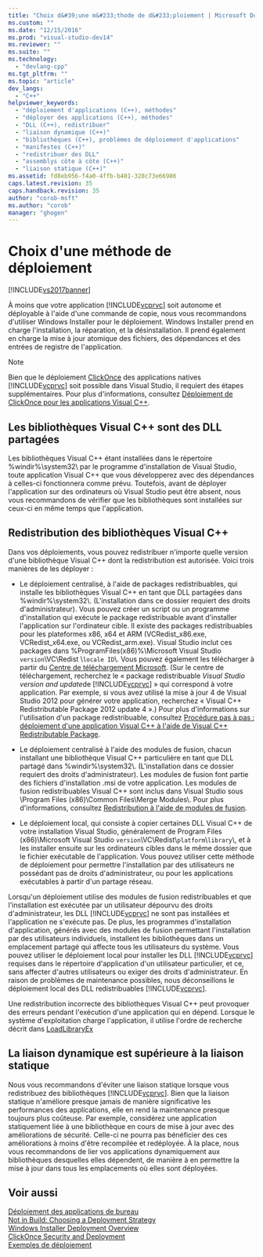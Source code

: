 ```yaml
---
title: "Choix d&#39;une m&#233;thode de d&#233;ploiement | Microsoft Docs"
ms.custom: ""
ms.date: "12/15/2016"
ms.prod: "visual-studio-dev14"
ms.reviewer: ""
ms.suite: ""
ms.technology: 
  - "devlang-cpp"
ms.tgt_pltfrm: ""
ms.topic: "article"
dev_langs: 
  - "C++"
helpviewer_keywords: 
  - "déploiement d'applications (C++), méthodes"
  - "déployer des applications (C++), méthodes"
  - "DLL (C++), redistribuer"
  - "liaison dynamique (C++)"
  - "bibliothèques (C++), problèmes de déploiement d'applications"
  - "manifestes (C++)"
  - "redistribuer des DLL"
  - "assemblys côte à côte (C++)"
  - "liaison statique (C++)"
ms.assetid: fd8eb956-f4a0-4ffb-b401-328c73e66986
caps.latest.revision: 35
caps.handback.revision: 35
author: "corob-msft"
ms.author: "corob"
manager: "ghogen"
---
```

# Choix d&#39;une m&#233;thode de d&#233;ploiement
[!INCLUDE[vs2017banner](../assembler/inline/includes/vs2017banner.md)]

À moins que votre application [!INCLUDE[vcprvc](../build/includes/vcprvc_md.md)] soit autonome et déployable à l'aide d'une commande de copie, nous vous recommandons d'utiliser Windows Installer pour le déploiement.  Windows Installer prend en charge l'installation, la réparation, et la désinstallation. Il prend également en charge la mise à jour atomique des fichiers, des dépendances et des entrées de registre de l'application.  
  
> [!NOTE]
>  Bien que le déploiement [ClickOnce](../Topic/ClickOnce%20Security%20and%20Deployment.md) des applications natives [!INCLUDE[vcprvc](../build/includes/vcprvc_md.md)] soit possible dans Visual Studio, il requiert des étapes supplémentaires.  Pour plus d'informations, consultez [Déploiement de ClickOnce pour les applications Visual C\+\+](../ide/clickonce-deployment-for-visual-cpp-applications.md).  
  
## Les bibliothèques Visual C\+\+ sont des DLL partagées  
 Les bibliothèques Visual C\+\+ étant installées dans le répertoire %windir%\\system32\\ par le programme d'installation de Visual Studio, toute application Visual C\+\+ que vous développerez avec des dépendances à celles\-ci fonctionnera comme prévu.  Toutefois, avant de déployer l'application sur des ordinateurs où Visual Studio peut être absent, nous vous recommandons de vérifier que les bibliothèques sont installées sur ceux\-ci en même temps que l'application.  
  
## Redistribution des bibliothèques Visual C\+\+  
 Dans vos déploiements, vous pouvez redistribuer n'importe quelle version d'une bibliothèque Visual C\+\+ dont la redistribution est autorisée.  Voici trois manières de les déployer :  
  
-   Le déploiement centralisé, à l'aide de packages redistribuables, qui installe les bibliothèques Visual C\+\+ en tant que DLL partagées dans %windir%\\system32\\. \(L'installation dans ce dossier requiert des droits d'administrateur\). Vous pouvez créer un script ou un programme d'installation qui exécute le package redistribuable avant d'installer l'application sur l'ordinateur cible.  Il existe des packages redistribuables pour les plateformes x86, x64 et ARM \(VCRedist\_x86.exe, VCRedist\_x64.exe, ou VCRedist\_arm.exe\).  Visual Studio inclut ces packages dans %ProgramFiles\(x86\)%\\Microsoft Visual Studio `version`\\VC\\Redist \\`locale ID`\\.  Vous pouvez également les télécharger à partir du [Centre de téléchargement Microsoft](http://go.microsoft.com/fwlink/?LinkId=132793). \(Sur le centre de téléchargement, recherchez le « package redistribuable *Visual Studio version and update*de [!INCLUDE[vcprvc](../build/includes/vcprvc_md.md)] » qui correspond à votre application.  Par exemple, si vous avez utilisé la mise à jour 4 de Visual Studio 2012 pour générer votre application, recherchez « Visual C\+\+ Redistributable Package 2012 update 4 ».\) Pour plus d'informations sur l'utilisation d'un package redistribuable, consultez [Procédure pas à pas : déploiement d'une application Visual C\+\+ à l'aide de Visual C\+\+ Redistributable Package](../ide/deploying-visual-cpp-application-by-using-the-vcpp-redistributable-package.md).  
  
-   Le déploiement centralisé à l'aide des modules de fusion, chacun installant une bibliothèque Visual C\+\+ particulière en tant que DLL partagé dans %windir%\\system32\\. \(L'installation dans ce dossier requiert des droits d'administrateur\). Les modules de fusion font partie des fichiers d'installation .msi de votre application.  Les modules de fusion redistribuables Visual C\+\+ sont inclus dans Visual Studio sous \\Program Files \(x86\)\\Common Files\\Merge Modules\\.  Pour plus d'informations, consultez [Redistribution à l'aide de modules de fusion](../ide/redistributing-components-by-using-merge-modules.md).  
  
-   Le déploiement local, qui consiste à copier certaines DLL Visual C\+\+ de votre installation Visual Studio, généralement de Program Files \(x86\)\\Microsoft Visual Studio `version`\\VC\\Redist\\`platform`\\`library`\\, et à les installer ensuite sur les ordinateurs cibles dans le même dossier que le fichier exécutable de l'application.  Vous pouvez utiliser cette méthode de déploiement pour permettre l'installation par des utilisateurs ne possédant pas de droits d'administrateur, ou pour les applications exécutables à partir d'un partage réseau.  
  
 Lorsqu'un déploiement utilise des modules de fusion redistribuables et que l'installation est exécutée par un utilisateur dépourvu des droits d'administrateur, les DLL [!INCLUDE[vcprvc](../build/includes/vcprvc_md.md)] ne sont pas installées et l'application ne s'exécute pas.  De plus, les programmes d'installation d'application, générés avec des modules de fusion permettant l'installation par des utilisateurs individuels, installent les bibliothèques dans un emplacement partagé qui affecte tous les utilisateurs du système.  Vous pouvez utiliser le déploiement local pour installer les DLL [!INCLUDE[vcprvc](../build/includes/vcprvc_md.md)] requises dans le répertoire d'application d'un utilisateur particulier, et ce, sans affecter d'autres utilisateurs ou exiger des droits d'administrateur.  En raison de problèmes de maintenance possibles, nous déconseillons le déploiement local des DLL redistribuables [!INCLUDE[vcprvc](../build/includes/vcprvc_md.md)].  
  
 Une redistribution incorrecte des bibliothèques Visual C\+\+ peut provoquer des erreurs pendant l'exécution d'une application qui en dépend.  Lorsque le système d'exploitation charge l'application, il utilise l'ordre de recherche décrit dans [LoadLibraryEx](http://go.microsoft.com/fwlink/?LinkId=132792)  
  
## La liaison dynamique est supérieure à la liaison statique  
 Nous vous recommandons d'éviter une liaison statique lorsque vous redistribuez des bibliothèques [!INCLUDE[vcprvc](../build/includes/vcprvc_md.md)].  Bien que la liaison statique n'améliore presque jamais de manière significative les performances des applications, elle en rend la maintenance presque toujours plus coûteuse.  Par exemple, considérez une application statiquement liée à une bibliothèque en cours de mise à jour avec des améliorations de sécurité. Celle\-ci ne pourra pas bénéficier des ces améliorations à moins d'être recompilée et redéployée.  À la place, nous vous recommandons de lier vos applications dynamiquement aux bibliothèques desquelles elles dépendent, de manière à en permettre la mise à jour dans tous les emplacements où elles sont déployées.  
  
## Voir aussi  
 [Déploiement des applications de bureau](../ide/deploying-native-desktop-applications-visual-cpp.md)   
 [Not in Build: Choosing a Deployment Strategy](http://msdn.microsoft.com/fr-fr/ecd632d8-063c-4028-b785-81bba045107b)   
 [Windows Installer Deployment Overview](http://msdn.microsoft.com/fr-fr/3ce4610a-b54f-404e-b650-42f4a55dfc3b)   
 [ClickOnce Security and Deployment](../Topic/ClickOnce%20Security%20and%20Deployment.md)   
 [Exemples de déploiement](../ide/deployment-examples.md)
